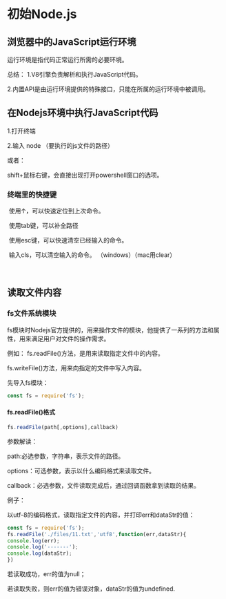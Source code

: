 # 初始Node.js

## 浏览器中的JavaScript运行环境

运行环境是指代码正常运行所需的必要环境。



总结：
1.V8引擎负责解析和执行JavaScript代码。

2.内置API是由运行环境提供的特殊接口，只能在所属的运行环境中被调用。





## 在Nodejs环境中执行JavaScript代码

1.打开终端

2.输入 node  （要执行的js文件的路径）



或者：

shift+鼠标右键，会直接出现打开powershell窗口的选项。

### 终端里的快捷键

​	使用↑，可以快速定位到上次命令。

​	使用tab键，可以补全路径

​	使用esc键，可以快速清空已经输入的命令。

​	输入cls，可以清空输入的命令。 （windows）（mac用clear）

​	

## 读取文件内容

### fs文件系统模块

fs模块时Nodejs官方提供的，用来操作文件的模块，他提供了一系列的方法和属性，用来满足用户对文件的操作需求。

例如：
fs.readFile()方法，是用来读取指定文件中的内容。

fs.writeFile()方法，用来向指定的文件中写入内容。



先导入fs模块：

```js
const fs = require('fs');
```



#### fs.readFile()格式

```js
fs.readFile(path[,options],callback)
```

参数解读：

path:必选参数，字符串，表示文件的路径。

options：可选参数，表示以什么编码格式来读取文件。

callback：必选参数，文件读取完成后，通过回调函数拿到读取的结果。



 例子：

以utf-8的编码格式，读取指定文件的内容，并打印err和dataStr的值：

```js
const fs = require('fs');
fs.readFile('./files/11.txt','utf8',function(err,dataStr){
console.log(err);
console.log('-------');
console.log(dataStr);
})
```

若读取成功，err的值为null；

若读取失败，则err的值为错误对象，dataStr的值为undefined.